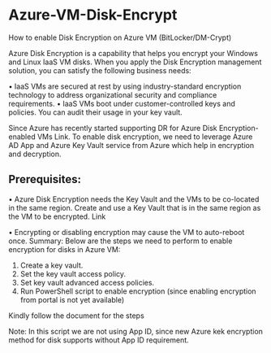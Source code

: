 # Azure-VM-Disk-Encrypt
How to enable Disk Encryption on Azure VM (BitLocker/DM-Crypt)

Azure Disk Encryption is a capability that helps you encrypt your Windows and Linux IaaS VM disks. When you apply the Disk Encryption management solution, you can satisfy the following business needs:

•	IaaS VMs are secured at rest by using industry-standard encryption technology to address organizational security and compliance requirements.
•	IaaS VMs boot under customer-controlled keys and policies. You can audit their usage in your key vault.

Since Azure has recently started supporting DR for Azure Disk Encryption-enabled VMs Link. To enable disk encryption, we need to leverage Azure AD App and Azure Key Vault service from Azure which help in encryption and decryption.

## Prerequisites:

•	Azure Disk Encryption needs the Key Vault and the VMs to be co-located in the same region. Create and use a Key Vault that is in the same region as the VM to be encrypted. Link

•	Encrypting or disabling encryption may cause the VM to auto-reboot once.
Summary:
Below are the steps we need to perform to enable encryption for disks in Azure VM:

1.	Create a key vault.
2.	Set the key vault access policy.
3.	Set key vault advanced access policies.
4.	Run PowerShell script to enable encryption (since enabling encryption from portal is not yet available) 

Kindly follow the document for the steps

Note: In this script we are not using App ID, since new Azure kek encryption method for disk supports without App ID requirement.
